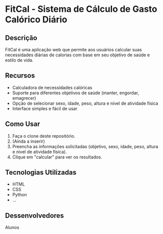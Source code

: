 # FitCal - Sistema de Cálculo de Gasto Calórico Diário

## Descrição
FitCal é uma aplicação web que permite aos usuários calcular suas necessidades diárias de calorias com base em seu objetivo de saúde e estilo de vida.

## Recursos
- Calculadora de necessidades calóricas
- Suporte para diferentes objetivos de saúde (manter, engordar, emagrecer)
- Opção de selecionar sexo, idade, peso, altura e nível de atividade física
- Interface simples e fácil de usar

## Como Usar
1. Faça o clone deste repositório.
2. (Ainda a inserir)
3. Preencha as informações solicitadas (objetivo, sexo, idade, peso, altura e nível de atividade física).
4. Clique em "calcular" para ver os resultados.

## Tecnologias Utilizadas
- HTML
- CSS
- Python
- ...

## Dessenvolvedores
Alunos
